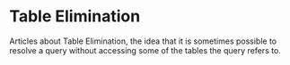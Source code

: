 
# Table Elimination

Articles about Table Elimination, the idea that it is sometimes possible to resolve a query without accessing some of the tables the query refers to.

